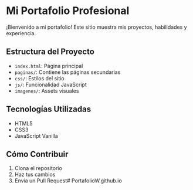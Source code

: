 # Mi Portafolio Profesional

¡Bienvenido a mi portafolio! Este sitio muestra mis proyectos, habilidades y experiencia.

## Estructura del Proyecto

- `index.html`: Página principal
- `paginas/`: Contiene las páginas secundarias
- `css/`: Estilos del sitio
- `js/`: Funcionalidad JavaScript
- `imagenes/`: Assets visuales

## Tecnologías Utilizadas

- HTML5
- CSS3
- JavaScript Vanilla

## Cómo Contribuir

1. Clona el repositorio
2. Haz tus cambios
3. Envía un Pull Request# PortafolioW.github.io
